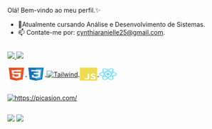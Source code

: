 Olá! Bem-vindo ao meu perfil.✨

- 🌸Atualmente cursando Análise e Desenvolvimento de Sistemas.  
- 📫 Contate-me por: cynthiaranielle25@gmail.com.


##

<div align="">
  <a href="">
  <img height="180em" src="https://github-readme-stats.vercel.app/api?username=Cynthia&show_icons=true&theme=vue&include_all_commits=true&count_private=true"/>
  <img height="180em" src="https://github-readme-stats.vercel.app/api/top-langs/?username=Cynthia&layout=compact&langs_count=7&theme=vue"/>
</div>
  
<div style="display: inline_block"><br>
  <img align="center" alt="HTML" height="30" width="40" src="https://raw.githubusercontent.com/devicons/devicon/master/icons/html5/html5-original.svg">
  <img align="center" alt="CSS" height="30" width="40" src="https://raw.githubusercontent.com/devicons/devicon/master/icons/css3/css3-original.svg">
  <img align="center" alt="Tailwind" height="30" width="40" src="https://cdn.jsdelivr.net/gh/devicons/devicon@latest/icons/tailwindcss/tailwindcss-original.svg">
  <img align="center" alt="Js" height="30" width="40" src="https://raw.githubusercontent.com/devicons/devicon/master/icons/javascript/javascript-plain.svg">
  <img align="center" alt="React" height="30" width="40" src="https://raw.githubusercontent.com/devicons/devicon/master/icons/react/react-original.svg">

   
  ##

  
</div> 
  <a href="https://picasion.com/"><img src="https://i.picasion.com/pic92/85a29b5019101495c7e7887324d786cc.gif" width="150" height="150" border="0" alt="https://picasion.com/" /></a><br /><a href="https://picasion.com/"></a>
        
  ##
 
<div> 
  <a href = "mailto:cynthiaranielle25@gmail.com"><img src="https://img.shields.io/badge/-Gmail-%23333?style=for-the-badge&logo=gmail&logoColor=white" target="_blank"></a>
  <a href="https://www.linkedin.com/in/cynthia-ranielle-17662a246/" target="_blank"><img src="https://img.shields.io/badge/-LinkedIn-%230077B5?style=for-the-badge&logo=linkedin&logoColor=white" target="_blank"></a> 
 
</div>





